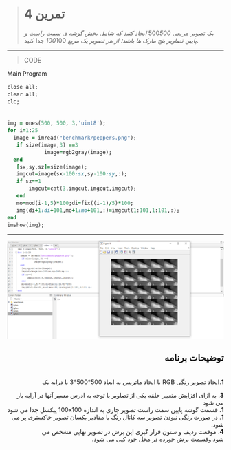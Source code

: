> # تمرین 4
>یک تصویر مربعی 500*500 ایجاد کنید که شامل بخش گوشه ی سمت راست و پایین تصاویر بنچ مارک ها باشد؛ از هر تصویر یک مربع 100*100 جدا کنید.

***
>CODE

Main Program
```ruby
close all;
clear all;
clc;


img = ones(500, 500, 3,'uint8');
for i=1:25
  image = imread("benchmark/peppers.png");
   if size(image,3) ==3
            image=rgb2gray(image);
  end
   [sx,sy,sz]=size(image);
   imgcut=image(sx-100:sx,sy-100:sy,:);
   if sz==1
       imgcut=cat(3,imgcut,imgcut,imgcut);
   end
   mo=mod(i-1,5)*100;di=fix((i-1)/5)*100;
   img(di+1:di+101,mo+1:mo+101,:)=imgcut(1:101,1:101,:);
end
imshow(img);
```
****
![image](https://github.com/semnan-university-ai/image-processing-class/blob/main/excersiecs/FatemehSeyfi/4/q4.png)




<div dir="rtl">
<h2>توضیحات برنامه</h2> <br />
 <b>1</b>.ایجاد تصویر رنگی RGB با ایجاد ماتریس به ابعاد 500*500*3 با درایه یک <br />

<b>3</b>.    به ازای افزایش متغییر حلقه یکی از تصاویر با توجه به ادرس مسیر آنها در آرایه بار می شود<br />
<b>1</b>. قسمت گوشه پایین سمت راست تصویر جاری به اندازه 100x100 پیکسل جدا می شود<br />
<b>1</b>. در صورت رنگی نبودن تصویر سه کانال رنگ با مقادیر یکسان تصویر خاکستری پر می شود.<br />
<b>4</b>. موقعت ردیف و ستون قرار گیری این برش در تصویر نهایی مشخص می شود.وقسمت برش خورده در محل خود کپی می شود.
    
</div>

